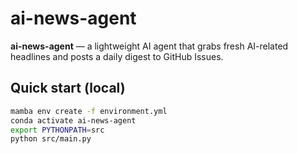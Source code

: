# ai-news-agent

**ai-news-agent** — a lightweight AI agent that grabs fresh AI-related headlines and posts a daily digest to GitHub Issues.

## Quick start (local)

```bash
mamba env create -f environment.yml
conda activate ai-news-agent
export PYTHONPATH=src
python src/main.py
```